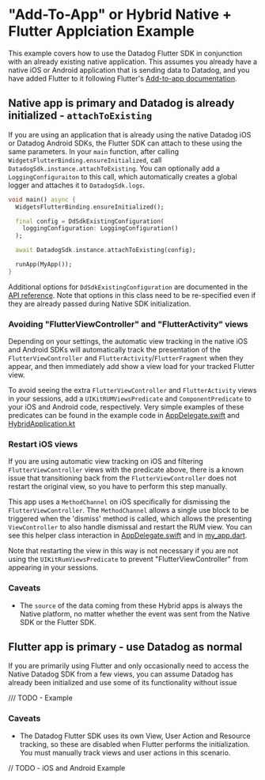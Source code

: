 # "Add-To-App" or Hybrid Native + Flutter Applciation Example

This example covers how to use the Datadog Flutter SDK in conjunction with an already existing native application. This assumes you already have a native iOS or Android application that is sending data to Datadog, and you have added Flutter to it following Flutter's [Add-to-app documentation](https://docs.flutter.dev/development/add-to-app).

## Native app is primary and Datadog is already initialized -  `attachToExisting`

If you are using an application that is already using the native Datadog iOS or Datadog Android SDKs, the Flutter SDK can attach to these using the same parameters. In your `main` function, after calling `WidgetsFlutterBinding.ensureInitialized`, call `DatadogSdk.instance.attachToExisting`. You can optionally add a `LoggingConfiguraiton` to this call, which automatically creates a global logger and attaches it to `DatadogSdk.logs`.

```dart
void main() async {
  WidgetsFlutterBinding.ensureInitialized();

  final config = DdSdkExistingConfiguration(
    loggingConfiguration: LoggingConfiguration()
  );

  await DatadogSdk.instance.attachToExisting(config);

  runApp(MyApp());
}
```

Additional options for `DdSdkExistingConfiguration` are documented in the [API reference](https://pub.dev/documentation/datadog_flutter_plugin/latest/datadog_flutter_plugin/datadog_flutter_plugin-library.html). Note that options in this class need to be re-specified even if they are already passed during Native SDK initialization.

### Avoiding "FlutterViewController" and "FlutterActivity" views

Depending on your settings, the automatic view tracking in the native iOS and Android SDKs will automatically track the presentation of the `FlutterViewController` and `FlutterActivity`/`FlutterFragment` when they appear, and then immediately add show a view load for your tracked Flutter view.

To avoid seeing the extra `FlutterViewController` and `FlutterActivity` views in your sessions, add a `UIKitRUMViewsPredicate` and `ComponentPredicate` to your iOS and Android code, respectively.  Very simple examples of these predicates can be found in the example code in [AppDelegate.swift](ios/iOS%20Flutter%20Hybrid%20Example/AppDelegate.swift) and [HybridApplication.kt](android/app/src/main/java/com/datadoghq/hybrid_flutter_example/HybridApplication.kt)

### Restart iOS views

If you are using automatic view tracking on iOS and filtering `FlutterViewController` views with the predicate above, there is a known issue that transitioning back from the `FlutterViewController` does not restart the original view, so you have to perform this step manually.

This app uses a `MethodChannel` on iOS specifically for dismissing the `FlutterViewController`. The `MethodChannel` allows a single use block to be triggered when the 'dismiss' method is called, which allows the presenting `ViewController` to also handle dismissal and restart the RUM view. You can see this helper class interaction in [AppDelegate.swift](ios/iOS%20Flutter%20Hybrid%20Example/AppDelegate.swift) and in [my_app.dart](flutter_modules/lib/my_app.dart).

Note that restarting the view in this way is not necessary if you are not using the `UIKitRumViewsPredicate` to prevent "FlutterViewController" from appearing in your sessions.

### Caveats

* The `source` of the data coming from these Hybrid apps is always the Native platform, no matter whether the event was sent from the Native SDK or the Flutter SDK.

## Flutter app is primary - use Datadog as normal

If you are primarily using Flutter and only occasionally need to access the Native Datadog SDK from a few views, you can assume Datadog has already been initialized and use some of its functionality without issue

/// TODO - Example

### Caveats

* The Datadog Flutter SDK uses its own View, User Action and Resource tracking, so these are disabled when Flutter performs the initialization. You must manually track views and user actions in this scenario.

// TODO - iOS and Android Example
